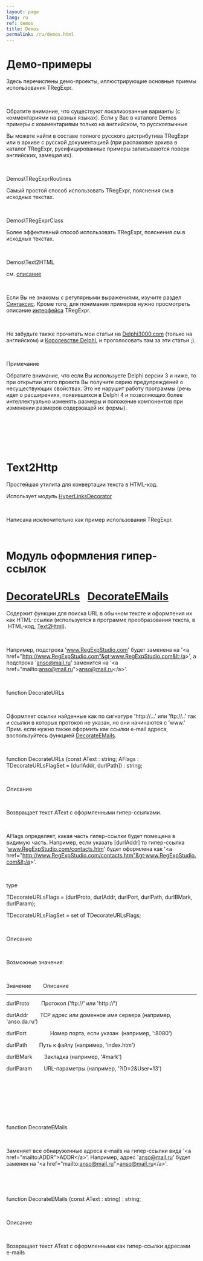 ```yaml
---
layout: page
lang: ru
ref: demos
title: Demos
permalink: /ru/demos.html
---
```


Демо-примеры
============

Здесь перечислены демо-проекты, иллюстрирующие основные приемы
использования TRegExpr.

 

Обратите внимание, что существуют локализованные варианты (с
комментариями на разных языках). Если у Вас в каталоге Demos примеры с
комментариями только на английском, то русскоязычные

Вы можете найти в составе полного русского дистрибутива TRegExpr или в
архиве с русской документацией (при распаковке архива в каталог
TRegExpr, русифицированные примеры записываются поверх английских,
замещая их).

 

Demos\\TRegExprRoutines

Самый простой способ использовать TRegExpr, пояснения см.в исходных
текстах.

 

Demos\\TRegExprClass

Более эффективный способ использовать TRegExpr, пояснения см.в исходных
текстах.

 

Demos\\Text2HTML

см. [описание](#text2html.html)

 

Если Вы не знакомы с регулярными выражениями, изучите раздел
[Синтаксис](#regexp_syntax.html). Кроме того, для понимания примеров
нужно просмотреть описание [интерфейса](#tregexpr_interface.html)
TRegExpr.

 

Не забудьте также прочитать мои статьи на
[Delphi3000.com](http://www.delphi3000.com/member.asp?ID=1300) (только
на английском) и [Королевстве
Delphi](http://delphi.vitpc.com/mastering/strings_birds_eye_view.htm), и
проголосовать там за эти статьи ;).

 

Примечание

Обратите внимание, что если Вы используете Delphi версии 3 и ниже, то
при открытии этого проекта Вы получите серию предупреждений о
несуществующих свойствах. Это не нарушит работу программы (речь идет о
расширениях, появившихся в Delphi 4 и позволяющих более интеллектуально
изменять размеры и положение компонентов при изменении размеров
содержащей их формы).

 

 

 

Text2Http
=========

Простейшая утилита для конвертации текста в HTML-код.

Использует модуль [HyperLinksDecorator](#hyperlinksdecorator.html)

 

Написана исключительно как пример использования TRegExpr.

 

Модуль оформления гипер-ссылок
==============================

[DecorateURLs](#hyperlinksdecorator.html#decorateurls)   [DecorateEMails](#hyperlinksdecorator.html#decorateemails)
===================================================================================================================

Содержит функции для поиска URL в обычном тексте и оформления их как
HTML-ссылки (используется в программе преобразования текста, в
 HTML-код, [Text2Html](#text2html.html)).

 

Например, подстрока 'www.RegExpStudio.com' будет заменена на '&lt;a
href="http://www.RegExpStudio.com"&gt;www.RegExpStudio.com&lt;/a&gt;', а
подстрока 'anso@mail.ru' заменится на '&lt;a
href="mailto:anso@mail.ru"&gt;anso@mail.ru&lt;/a&gt;'.

 

function DecorateURLs

 

Оформляет ссылки найденные как по сигнатуре 'http://...' или 'ftp://..'
так и ссылки в которых протокол не указан, но они начинаются с 'www.'
Прим. если нужно также оформить как ссылки e-mail адреса, воспользуйтесь
функцией [DecorateEMails](#hyperlinksdecorator.html#decorateemails).

 

function DecorateURLs (const AText : string; AFlags :
TDecorateURLsFlagSet = \[durlAddr, durlPath\]) : string;

 

Описание

 

Возвращает текст AText с оформленными гипер-ссылками.

 

AFlags определяет, какая часть гипер-ссылки будет помещена в видимую
часть. Например, если указать \[durlAddr\] то гипер-ссылка
'www.RegExpStudio.com/contacts.htm' будет оформлена как '&lt;a
href="http://www.RegExpStudio.com/contacts.htm"&gt;www.RegExpStudio.com&lt;/a&gt;'.

 

type

 TDecorateURLsFlags = (durlProto, durlAddr, durlPort, durlPath,
durlBMark, durlParam);

 TDecorateURLsFlagSet = set of TDecorateURLsFlags;

 

Описание

 

Возможные значения:

 

Значение        Описание

------------------------------------------------------------------------

durlProto        Протокол ('ftp://' или 'http://')

durlAddr        TCP адрес или доменное имя сервера (например,
'anso.da.ru')

durlPort                Номер порта, если указан  (например, ':8080')

durlPath        Путь к файлу (например, 'index.htm')

durlBMark        Закладка (например, '\#mark')

durlParam        URL-параметры (например, '?ID=2&User=13')

 

 

 

 

function DecorateEMails

 

Заменяет все обнаруженные адреса e-mails на гипер-ссылки вида '&lt;a
href="mailto:ADDR"&gt;ADDR&lt;/a&gt;'. Например, адрес 'anso@mail.ru'
будет заменен на '&lt;a
href="mailto:anso@mail.ru"&gt;anso@mail.ru&lt;/a&gt;'.

 

 

function DecorateEMails (const AText : string) : string;

 

Описание

 

Возвращает текст AText с оформленными как гипер-ссылки адресами e-mails

 

 
